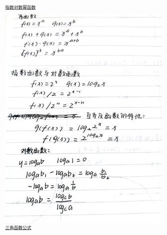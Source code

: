 [ 指数对数幂函数](https://zhuanlan.zhihu.com/p/91875580)

![幂函数](../img/06.jpg)
[三角函数公式](https://zhuanlan.zhihu.com/p/390928056)